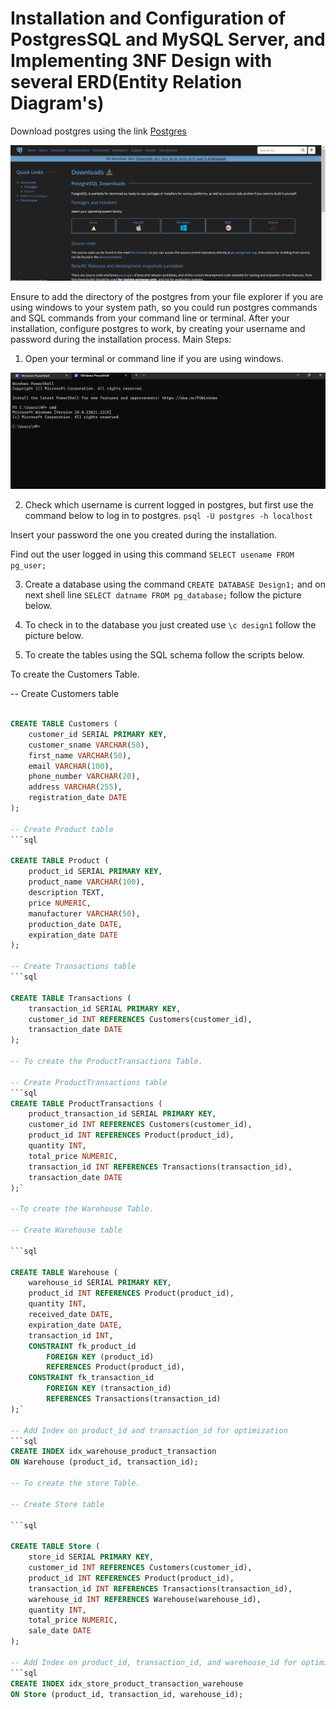 # Installation and Configuration of PostgresSQL and MySQL Server, and Implementing 3NF Design with several ERD(Entity Relation Diagram's)

Download postgres using the link [Postgres](https://www.postgresql.org/download/)

![Website-to-download-postgres](Images/Website-to-download-Postgres.png)

Ensure to add the directory of the postgres from your file explorer if you are using windows to your system path, so you could run postgres commands and SQL commands from your command line or terminal.
After your installation, configure postgres to work, by creating your username and password during the installation process.
Main Steps:
1.	Open your terminal or command line if you are using windows.

![Open-terminal](Images/Open-terminal-1.png)

2.	Check which username is current logged in postgres, but first use the command below to log in to postgres. 
`psql -U postgres -h localhost`

Insert your password the one you created during the installation.
 

 Find out the user logged in using this command `SELECT usename FROM pg_user;`
 

3.	 Create a database using the command `CREATE DATABASE Design1;` and on next shell line `SELECT datname FROM pg_database;` follow the picture below.
 
4.	 To check in to the database you just created use  `\c design1` follow the picture below.
 
5.	To  create the tables using the SQL schema follow the scripts below.

To create the Customers Table.


-- Create Customers table
```sql

CREATE TABLE Customers (
    customer_id SERIAL PRIMARY KEY,
    customer_sname VARCHAR(50),
    first_name VARCHAR(50),
    email VARCHAR(100),
    phone_number VARCHAR(20),
    address VARCHAR(255),
    registration_date DATE
);

-- Create Product table
```sql

CREATE TABLE Product (
    product_id SERIAL PRIMARY KEY,
    product_name VARCHAR(100),
    description TEXT,
    price NUMERIC,
    manufacturer VARCHAR(50),
    production_date DATE,
    expiration_date DATE
);

-- Create Transactions table
```sql

CREATE TABLE Transactions (
    transaction_id SERIAL PRIMARY KEY,
    customer_id INT REFERENCES Customers(customer_id),
    transaction_date DATE
);

-- To create the ProductTransactions Table.

-- Create ProductTransactions table
```sql
CREATE TABLE ProductTransactions (
    product_transaction_id SERIAL PRIMARY KEY,
    customer_id INT REFERENCES Customers(customer_id),
    product_id INT REFERENCES Product(product_id),
    quantity INT,
    total_price NUMERIC,
    transaction_id INT REFERENCES Transactions(transaction_id),
    transaction_date DATE
);`

--To create the Warehouse Table.

-- Create Warehouse table

```sql

CREATE TABLE Warehouse (
    warehouse_id SERIAL PRIMARY KEY,
    product_id INT REFERENCES Product(product_id),
    quantity INT,
    received_date DATE,
    expiration_date DATE,
    transaction_id INT,
    CONSTRAINT fk_product_id
        FOREIGN KEY (product_id)
        REFERENCES Product(product_id),
    CONSTRAINT fk_transaction_id
        FOREIGN KEY (transaction_id)
        REFERENCES Transactions(transaction_id)
);`

-- Add Index on product_id and transaction_id for optimization
```sql
CREATE INDEX idx_warehouse_product_transaction
ON Warehouse (product_id, transaction_id);

-- To create the store Table.

-- Create Store table

```sql

CREATE TABLE Store (
    store_id SERIAL PRIMARY KEY,
    customer_id INT REFERENCES Customers(customer_id),
    product_id INT REFERENCES Product(product_id),
    transaction_id INT REFERENCES Transactions(transaction_id),
    warehouse_id INT REFERENCES Warehouse(warehouse_id),
    quantity INT,
    total_price NUMERIC,
    sale_date DATE
);

-- Add Index on product_id, transaction_id, and warehouse_id for optimization
```sql
CREATE INDEX idx_store_product_transaction_warehouse
ON Store (product_id, transaction_id, warehouse_id);








